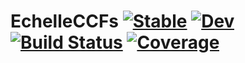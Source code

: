 # EchelleCCFs [![Stable](https://img.shields.io/badge/docs-stable-blue.svg)](https://RvSpectML.github.io/EchelleCCFs.jl/stable) [![Dev](https://img.shields.io/badge/docs-dev-blue.svg)](https://RvSpectML.github.io/EchelleCCFs.jl/dev) [![Build Status](https://github.com/RvSpectML/EchelleCCFs.jl/workflows/CI/badge.svg)](https://github.com/RvSpectML/EchelleCCFs.jl/actions) [![Coverage](https://codecov.io/gh/RvSpectML/EchelleCCFs.jl/branch/master/graph/badge.svg)](https://codecov.io/gh/RvSpectML/EchelleCCFs.jl)
